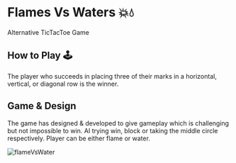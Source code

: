 # Flames Vs Waters 💥💧
Alternative TicTacToe Game 
## How to Play 🕹
The player who succeeds in placing three of their marks in a horizontal, vertical, or diagonal row is the winner.
## Game & Design 
The game has designed & developed to give gameplay which is challenging but not impossible to win. AI trying win, block or taking the middle circle respectively. Player can be either flame or water. 



![flameVsWater](https://user-images.githubusercontent.com/87194129/146993389-7017c1c9-a2bf-44a2-8f39-696748a00313.gif)
